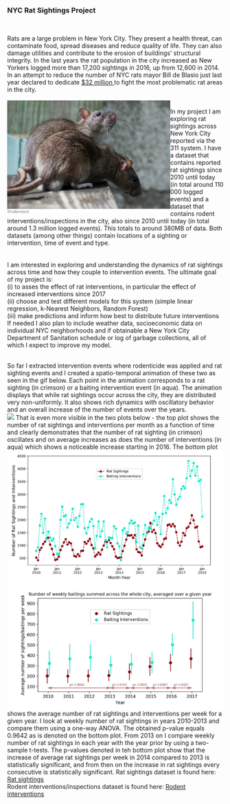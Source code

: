 <H3>NYC Rat Sightings Project </H3>
<br>

Rats are a large problem in New York City. They present a health threat, can contaminate food, spread diseases and reduce quality of life. They can also damage utilities and contribute to the erosion of buildings’ structural integrity. In the last years the rat population in the city increased as New Yorkers logged more than 17,200 sightings in 2016, up from 12,600 in 2014. In an attempt to reduce the number of NYC rats mayor Bill de Blasio just last year declared to dedicate <a href="https://www.nytimes.com/2017/07/12/nyregion/new-york-city-rat-problem.html">$32 million </a> to fight the most problematic rat areas in the city. <br>
<br>
<img src='imgs/shutterstock_rats.jpg' align="left" width=380><br>
In my project I am exploring rat sightings across New York City reported via the 311 system. I have a dataset that contains reported rat sightings since 2010 until today (in total around 110 000 logged events) and a dataset that contains rodent interventions/inspections in the city, also since 2010 until today (in total around 1.3 million logged events). This totals to around 380MB of data. Both datasets (among other things) contain locations of a sighting or intervention, time of event and type. <br><br><br>
I am interested in exploring and understanding the dynamics of rat sightings across time and how they couple to intervention events. The ultimate goal of my project is:<br>
(i) to asses the effect of rat interventions, in particular the effect of increased interventions since 2017<br>
(ii) choose and test different models for this system (simple linear regression, k-Nearest Neighbors, Random Forest) <br>
(iii) make predictions and inform how best to distribute future interventions<br>
If needed I also plan to include weather data, socioeconomic data on individual NYC neighborhoods and if obtainable a New York City Department of Sanitation schedule or log of garbage collections, all of which I expect to improve my model.
<br><br>
<div>
So far I extracted intervention events where rodenticide was applied and rat sighting events and I created a spatio-temporal animation of these two as seen in the gif below. Each point in the animation corresponds to a rat sighting (in crimson) or a baiting intervention event (in aqua). The animation displays that while rat sightings occur across the city, they are distributed very non-uniformly. It also shows rich dynamics with oscillatory behavior and an overall increase of the number of events over the years.
</div>
<img src='imgs/animation_small.gif' width=700>
That is even more visible in the two plots below - the top plot shows the number of rat sightings and interventions per month as a function of time and clearly demonstrates that the number of rat sighting (in crimson) oscillates and on average increases as does the number of interventions (in aqua) which shows a noticeable increase starting in 2016. The bottom plot 
<img src='imgs/SightingsBaitingsByYear_final.jpg' align="left" width=650>
shows the average number of rat sightings and interventions per week for a given year. I look at weekly number of rat sightings in years 2010-2013 and compare them using a one-way ANOVA. The obtained p-value equals 0.9642 as is denoted on the bottom plot. From 2013 on I compare weekly number of rat sightings in each year with the year prior by using a two-sample t-tests. The p-values denoted in teh bottom plot show that the increase of average rat sightings per week in 2014 compared to 2013 is statistically significant, and from then on the increase in rat sightings every consecutive is statistically significant. 
Rat sightings dataset is found here: <a href="https://nycopendata.socrata.com/Social-Services/Rat-Sightings/3q43-55fe/data">Rat sightings</a> 
<br>
Rodent interventions/inspections dataset is found here: <a href="https://data.cityofnewyork.us/Health/Rodent-Inspection/p937-wjvj">Rodent interventions</a> 
